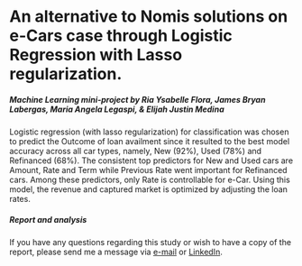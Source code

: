 # An alternative to Nomis solutions on e-Cars case through Logistic Regression with Lasso regularization.
##### Machine Learning mini-project by Ria Ysabelle Flora, James Bryan Labergas, Maria Angela Legaspi, & Elijah Justin Medina

Logistic regression (with lasso regularization) for classification was chosen to predict the Outcome of loan availment since it resulted to the best model accuracy across all car types, namely, New (92%), Used (78%) and Refinanced (68%). The consistent top predictors for New and Used cars are Amount, Rate and Term while Previous Rate went important for Refinanced cars. Among these predictors, only Rate is controllable for e-Car. Using this model, the revenue and captured market is optimized by adjusting the loan rates.

##### Report and analysis

If you have any questions regarding this study or wish to have a copy of the report, please send me a message via <a href="mailto:elijahjustinmedina@gmail.com">e-mail</a> or <a href="https://www.linkedin.com/in/elijah-justin-medina/">LinkedIn</a>.
